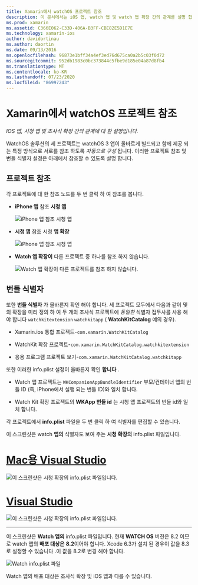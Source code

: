 ```yaml
---
title: Xamarin에서 watchOS 프로젝트 참조
description: 이 문서에서는 iOS 앱, watch 앱 및 watch 앱 확장 간의 관계를 설명 합니다. 프로젝트 참조 및 번들 식별자에 대해 설명 합니다.
ms.prod: xamarin
ms.assetid: C366E062-C33D-406A-B3FF-CBE82E5D1E7E
ms.technology: xamarin-ios
author: davidortinau
ms.author: daortin
ms.date: 09/13/2016
ms.openlocfilehash: 96873e1bff34a4ef3ed76d675ca0a2b5c03f0d72
ms.sourcegitcommit: 952db1983c0bc373844c5fbe9d185e04a87d8fb4
ms.translationtype: MT
ms.contentlocale: ko-KR
ms.lasthandoff: 07/23/2020
ms.locfileid: "86997243"
---
```

# <a name="watchos-project-references-in-xamarin"></a>Xamarin에서 watchOS 프로젝트 참조

_IOS 앱, 시청 앱 및 조사식 확장 간의 관계에 대 한 설명입니다._

WatchOS 솔루션의 세 프로젝트는 watchOS 3 앱이 올바르게 빌드되고 함께 제공 되는 특정 방식으로 서로를 참조 하도록 *자동으로 구성* 됩니다. 이러한 프로젝트 참조 및 번들 식별자 설정은 아래에서 참조할 수 있도록 설명 합니다.

## <a name="project-references"></a>프로젝트 참조

각 프로젝트에 대 한 참조 노드를 두 번 클릭 하 여 참조를 봅니다.

- **iPhone 앱** 참조 **시청 앱**

  ![iPhone 앱 참조 시청 앱](project-references-images/catalog-reference1.png)

- **시청 앱** 참조 시청 **앱 확장**

  ![iPhone 앱 참조 시청 앱](project-references-images/catalog-reference2.png)

- **Watch 앱 확장이** 다른 프로젝트 중 하나를 참조 하지 않습니다.

  ![Watch 앱 확장이 다른 프로젝트를 참조 하지 않습니다.](project-references-images/catalog-reference3.png)

## <a name="bundle-identifiers"></a>번들 식별자

또한 **번들 식별자** 가 올바른지 확인 해야 합니다.
세 프로젝트 모두에서 다음과 같이 및의 확장을 미리 정의 하 여 두 개의 조사식 프로젝트에 *동일한* 식별자 접두사를 사용 해야 합니다 `watchkitextension` `watchkitapp` ( **WatchKitCatalog** 예의 경우).

- Xamarin.ios 통합 프로젝트-`com.xamarin.WatchKitCatalog`

- WatchKit 확장 프로젝트-`com.xamarin.WatchKitCatalog.watchkitextension`

- 응용 프로그램 프로젝트 보기-`com.xamarin.WatchKitCatalog.watchkitapp`

또한 이러한 info.plist 설정이 올바른지 확인 **합니다** .

- Watch 앱 프로젝트는 `WKCompanionAppBundleIdentifier` 부모/컨테이너 앱의 번들 ID (즉, iPhone에서 실행 되는 번들 ID)와 일치 합니다.

- Watch Kit 확장 프로젝트의 **WKApp 번들 id** 는 시청 앱 프로젝트의 번들 id와 일치 합니다.

각 프로젝트에서 **info.plist** 파일을 두 번 클릭 하 여 식별자를 편집할 수 있습니다.

이 스크린샷은 watch **앱의** 식별자도 보여 주는 **시청 확장의** info.plist 파일입니다.

# <a name="visual-studio-for-mac"></a>[Mac용 Visual Studio](#tab/macos)

![이 스크린샷은 시청 확장의 info.plist 파일입니다.](project-references-images/infoplist-extension.png)

# <a name="visual-studio"></a>[Visual Studio](#tab/windows)

![이 스크린샷은 시청 확장의 info.plist 파일입니다.](project-references-images/infoplist-extension-vs.png)

-----

이 스크린샷은 **Watch 앱의** info.plist 파일입니다.
현재 **WATCH OS** 버전은 8.2 이므로 watch 앱의 **배포 대상은** **8.2**이어야 합니다. Xcode 6.3가 설치 된 경우이 값을 8.3로 설정할 수 있습니다 .이 값을 8.2로 변경 해야 합니다.

![Watch info.plist 파일](project-references-images/infoplist-watchapp.png)

Watch 앱의 배포 대상은 조사식 확장 및 iOS 앱과 다를 수 있습니다.
